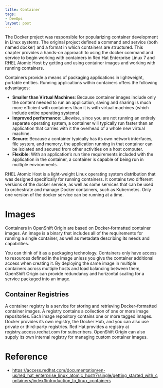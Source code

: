 ```yaml
---
title: Container
tags:
- DevOps
layout: post
---
```


The Docker project was responsible for popularizing container development in Linux systems. The original project defined a command and service (both named docker) and a format in which containers are structured. This chapter provides a hands-on approach to using the docker command and service to begin working with containers in Red Hat Enterprise Linux 7 and RHEL Atomic Host by getting and using container images and working with running containers. 


 Containers provide a means of packaging applications in lightweight, portable entities. Running applications within containers offers the following advantages:

- **Smaller than Virtual Machines**: Because container images include only the content needed to run an application, saving and sharing is much more efficient with containers than it is with virtual machines (which include entire operating systems)
- **Improved performance**: Likewise, since you are not running an entirely separate operating system, a container will typically run faster than an application that carries with it the overhead of a whole new virtual machine.
- **Secure**: Because a container typically has its own network interfaces, file system, and memory, the application running in that container can be isolated and secured from other activities on a host computer.
- **Flexible**: With an application’s run time requirements included with the application in the container, a container is capable of being run in multiple environments. 



RHEL Atomic Host is a light-weight Linux operating system distribution that was designed specifically for running containers. It contains two different versions of the docker service, as well as some services that can be used to orchestrate and manage Docker containers, such as Kubernetes. Only one version of the docker service can be running at a time. 


# Images

Containers in OpenShift Origin are based on Docker-formatted container images. An image is a binary that includes all of the requirements for running a single container, as well as metadata describing its needs and capabilities.


You can think of it as a packaging technology. Containers only have access to resources defined in the image unless you give the container additional access when creating it. By deploying the same image in multiple containers across multiple hosts and load balancing between them, OpenShift Origin can provide redundancy and horizontal scaling for a service packaged into an image.

## Container Registries
A container registry is a service for storing and retrieving Docker-formatted container images. A registry contains a collection of one or more image repositories. Each image repository contains one or more tagged images. Docker provides its own registry, the Docker Hub, and you can also use private or third-party registries. Red Hat provides a registry at registry.access.redhat.com for subscribers. OpenShift Origin can also supply its own internal registry for managing custom container images.



# Reference 
 -  https://access.redhat.com/documentation/en-us/red_hat_enterprise_linux_atomic_host/7/single/getting_started_with_containers/index#introduction_to_linux_containers
